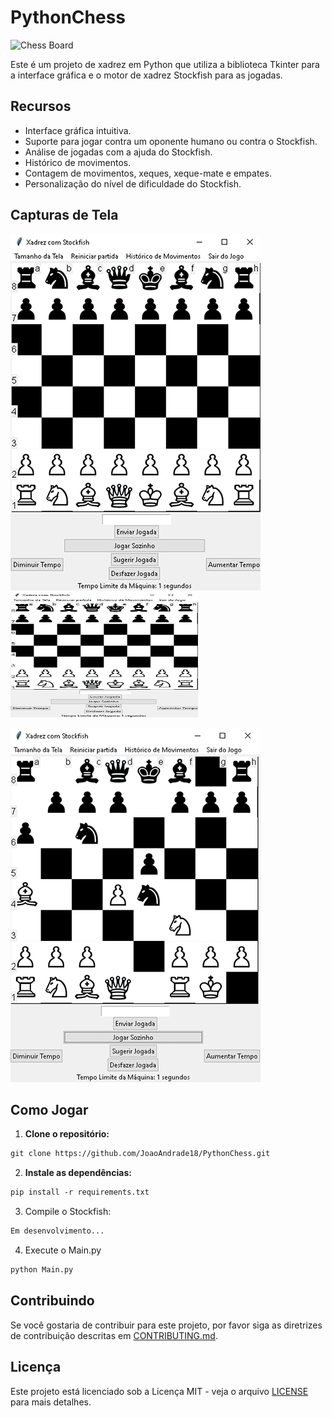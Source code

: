 # PythonChess

![Chess Board](src/images/logo.png)

Este é um projeto de xadrez em Python que utiliza a biblioteca Tkinter para a interface gráfica e o motor de xadrez Stockfish para as jogadas.

## Recursos

- Interface gráfica intuitiva.
- Suporte para jogar contra um oponente humano ou contra o Stockfish.
- Análise de jogadas com a ajuda do Stockfish.
- Histórico de movimentos.
- Contagem de movimentos, xeques, xeque-mate e empates.
- Personalização do nível de dificuldade do Stockfish.

## Capturas de Tela

![Captura de Tela 1](src/images/screenshot1.png)
<img src="src/images/screenshot1.png" alt="Captura de Tela 1" width="300" height="200">

![Captura de Tela 1](src/images/screenshot2.png)

## Como Jogar

1. **Clone o repositório:**

```markdown
git clone https://github.com/JoaoAndrade18/PythonChess.git
```

2. **Instale as dependências:**

```markdown
pip install -r requirements.txt
```

3. Compile o Stockfish:

```markdown
Em desenvolvimento...
```

4. Execute o Main.py

```markdown
python Main.py
```

## Contribuindo

Se você gostaria de contribuir para este projeto, por favor siga as diretrizes de contribuição descritas em [CONTRIBUTING.md](CONTRIBUTING.md).

## Licença

Este projeto está licenciado sob a Licença MIT - veja o arquivo [LICENSE](LICENSE) para mais detalhes.



